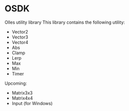 # OSDK
 Olles utility library
 This library contains the following utility:
* Vector2
* Vector3
* Vector4
* Abs
* Clamp
* Lerp
* Max
* Min
* Timer

Upcoming:
* Matrix3x3
* Matrix4x4
* Input (for Windows)
